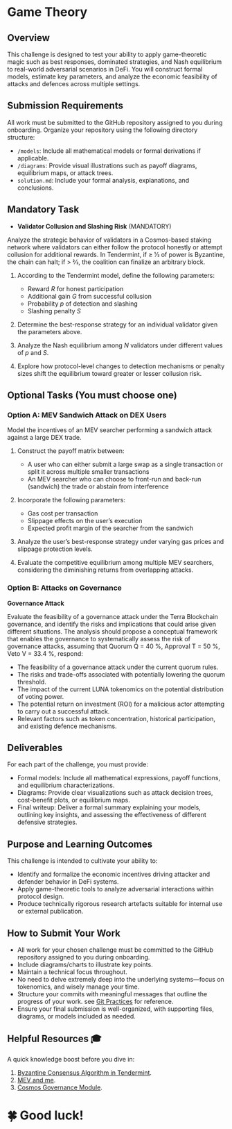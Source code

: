 # Game Theory

## Overview

This challenge is designed to test your ability to apply game-theoretic magic such as best responses, dominated strategies, and Nash equilibrium to real-world adversarial scenarios in DeFi. You will construct formal models, estimate key parameters, and analyze the economic feasibility of attacks and defences across multiple settings.

## Submission Requirements

All work must be submitted to the GitHub repository assigned to you during onboarding. Organize your repository using the following directory structure:

* `/models`: Include all mathematical models or formal derivations if applicable.
* `/diagrams`: Provide visual illustrations such as payoff diagrams, equilibrium maps, or attack trees.
* `solution.md`: Include your formal analysis, explanations, and conclusions.

## Mandatory Task

- **Validator Collusion and Slashing Risk** (MANDATORY) 

Analyze the strategic behavior of validators in a Cosmos-based staking network where validators can either follow the protocol honestly or attempt collusion for additional rewards. In Tendermint, if ≥ 1⁄3 of power is Byzantine, the chain can halt; if > 2⁄3, the coalition can finalize an arbitrary block. 

1. According to the Tendermint model, define the following parameters:

    * Reward $R$ for honest participation
    * Additional gain $G$ from successful collusion
    * Probability $p$ of detection and slashing
    * Slashing penalty $S$

2. Determine the best-response strategy for an individual validator given the parameters above.

3. Analyze the Nash equilibrium among $N$ validators under different values of $p$ and $S$.

4. Explore how protocol-level changes to detection mechanisms or penalty sizes shift the equilibrium toward greater or lesser collusion risk.

## Optional Tasks (You must choose one)

### Option A: MEV Sandwich Attack on DEX Users

Model the incentives of an MEV searcher performing a sandwich attack against a large DEX trade.

1. Construct the payoff matrix between:

    - A user who can either submit a large swap as a single transaction or split it across multiple smaller transactions
    - An MEV searcher who can choose to front-run and back-run (sandwich) the trade or abstain from interference

2. Incorporate the following parameters:

    - Gas cost per transaction
    - Slippage effects on the user’s execution
    - Expected profit margin of the searcher from the sandwich

3. Analyze the user’s best-response strategy under varying gas prices and slippage protection levels.

4. Evaluate the competitive equilibrium among multiple MEV searchers, considering the diminishing returns from overlapping attacks.

### Option B: Attacks on Governance

**Governance Attack** 

Evaluate the feasibility of a governance attack under the Terra Blockchain governance, and identify the risks and implications that could arise given different situations. The analysis should propose a conceptual framework that enables the governance to systematically assess the risk of governance attacks, assuming that Quorum Q = 40 %, Approval T = 50 %, Veto V = 33.4 %, respond:

- The feasibility of a governance attack under the current quorum rules.
- The risks and trade-offs associated with potentially lowering the quorum threshold.
- The impact of the current LUNA tokenomics on the potential distribution of voting power.
- The potential return on investment (ROI) for a malicious actor attempting to carry out a successful attack.
- Relevant factors such as token concentration, historical participation, and existing defence mechanisms.

## Deliverables

For each part of the challenge, you must provide:

* Formal models: Include all mathematical expressions, payoff functions, and equilibrium characterizations.
* Diagrams: Provide clear visualizations such as attack decision trees, cost-benefit plots, or equilibrium maps.
* Final writeup: Deliver a formal summary explaining your models, outlining key insights, and assessing the effectiveness of different defensive strategies.

## Purpose and Learning Outcomes

This challenge is intended to cultivate your ability to:
- Identify and formalize the economic incentives driving attacker and defender behavior in DeFi systems.
- Apply game-theoretic tools to analyze adversarial interactions within protocol design.
- Produce technically rigorous research artefacts suitable for internal use or external publication.

## How to Submit Your Work

- All work for your chosen challenge must be committed to the GitHub repository assigned to you during onboarding.
- Include diagrams/charts to illustrate key points.
- Maintain a technical focus throughout.
- No need to delve extremely deep into the underlying systems—focus on tokenomics, and wisely manage your time.
- Structure your commits with meaningful messages that outline the progress of your work. see [Git Practices](/docs/processes/github/git-practices.md) for reference.
- Ensure your final submission is well-organized, with supporting files, diagrams, or models included as needed.

## Helpful Resources 🎓

A quick knowledge boost before you dive in:

1. [Byzantine Consensus Algorithm in Tendermint](https://github.com/tendermint/tendermint/blob/main/spec/consensus/consensus.md).
2. [MEV and me](https://www.paradigm.xyz/2021/02/mev-and-me).
3. [Cosmos Governance Module](https://github.com/cosmos/governance/blob/master/overview.md).

# 🍀 Good luck!
